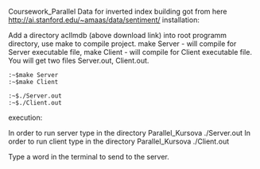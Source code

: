 Coursework_Parallel
Data for inverted index building got from here http://ai.stanford.edu/~amaas/data/sentiment/
installation:

Add a directory aclImdb (above download link) into root programm directory, use make to compile project. make Server - will compile for Server executable file, 
make Client - will compile for Client executable file. You will get two files
Server.out, Client.out. 
```
:~$make Server
:~$make Client

```
```
:~$./Server.out
:~$./Client.out
```

execution:

In order to run server type in the directory Parallel_Kursova ./Server.out
In order to run client type in the directory Parallel_Kursova ./Client.out

Type a word in the terminal to send to the server.
